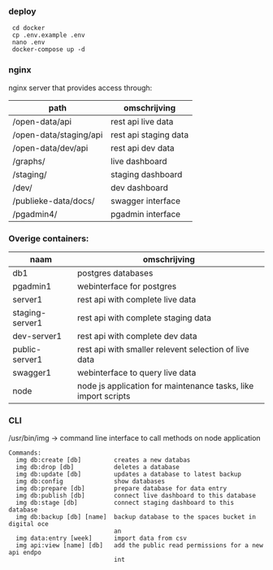 ### deploy

```
 cd docker
 cp .env.example .env
 nano .env
 docker-compose up -d

```
 
### nginx
 nginx server that provides access through:

|path|omschrijving|
|---|---|
| /open-data/api | rest api live data |
| /open-data/staging/api | rest api staging data |
| /open-data/dev/api | rest api dev data |
| /graphs/ | live dashboard |
| /staging/ | staging dashboard |
| /dev/ | dev dashboard |
| /publieke-data/docs/ | swagger interface |
| /pgadmin4/ | pgadmin interface |

### Overige containers:

|naam|omschrijving|
|---|---|
| db1 | postgres databases | 
| pgadmin1 | webinterface for postgres |
| server1 | rest api with complete live data |
| staging-server1 | rest api with complete staging data | 
| dev-server1 | rest api with complete dev data |
| public-server1 | rest api with smaller relevent selection of live data |
| swagger1 | webinterface to query live data |
| node | node js application for maintenance tasks, like import scripts |

### CLI 

/usr/bin/img -> command line interface to call methods on node application 

```
Commands:
  img db:create [db]         creates a new databas
  img db:drop [db]           deletes a database
  img db:update [db]         updates a database to latest backup
  img db:config              show databases
  img db:prepare [db]        prepare database for data entry
  img db:publish [db]        connect live dashboard to this database
  img db:stage [db]          connect staging dashboard to this database
  img db:backup [db] [name]  backup database to the spaces bucket in digital oce
                             an
  img data:entry [week]      import data from csv
  img api:view [name] [db]   add the public read permissions for a new api endpo
                             int

```


